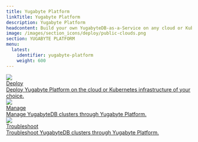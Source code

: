 ```yaml
---
title: Yugabyte Platform
linkTitle: Yugabyte Platform
description: Yugabyte Platform
headcontent: Build your own YugabyteDB-as-a-Service on any cloud or Kubernetes infrastructure.
image: /images/section_icons/deploy/public-clouds.png
section: YUGABYTE PLATFORM
menu:
  latest:
    identifier: yugabyte-platform
    weight: 600
---
```

<div class="row">
  <div class="col-12 col-md-6 col-lg-12 col-xl-6">
    <a class="section-link icon-offset" href="deploy/">
      <div class="head">
        <img class="icon" src="/images/section_icons/deploy/public-clouds.png" aria-hidden="true" />
        <div class="title">Deploy</div>
      </div>
      <div class="body">
        Deploy Yugabyte Platform on the cloud or Kubernetes infrastructure of your choice.
      </div>
    </a>
  </div>
  
  <div class="col-12 col-md-6 col-lg-12 col-xl-6">
    <a class="section-link icon-offset" href="manage/">
      <div class="head">
        <img class="icon" src="/images/section_icons/quick_start/install.png" aria-hidden="true" />
        <div class="title">Manage</div>
      </div>
      <div class="body">
        Manage YugabyteDB clusters through Yugabyte Platform.
      </div>
    </a>
  </div>

  <div class="col-12 col-md-6 col-lg-12 col-xl-6">
    <a class="section-link icon-offset" href="troubleshoot/">
      <div class="head">
        <img class="icon" src="/images/section_icons/deploy/enterprise/console.png" aria-hidden="true" />
        <div class="title">Troubleshoot</div>
      </div>
      <div class="body">
        Troubleshoot YugabyteDB clusters through Yugabyte Platform.
      </div>
    </a>
  </div>
</div>

